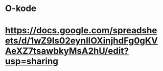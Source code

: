 # O-kode
# https://docs.google.com/spreadsheets/d/1wZ9ls02eynIlOXinjhdFg0gKVAeXZ7tsawbkyMsA2hU/edit?usp=sharing
